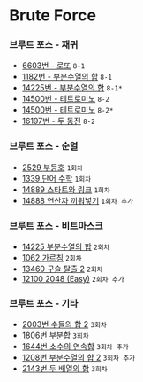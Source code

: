 # Brute Force

### 브루트 포스 - 재귀
- [6603번 - 로또](https://www.acmicpc.net/problem/6603) `8-1`
- [1182번 - 부분수열의 합](https://www.acmicpc.net/problem/1182) `8-1`
- [14225번 - 부분수열의 합](https://www.acmicpc.net/problem/14225) `8-1*`
- [14500번 - 테트로미노](https://www.acmicpc.net/problem/14500) `8-2`
- [14500번 - 테트로미노](https://www.acmicpc.net/problem/14500) `8-2*`
- [16197번 - 두 동전](https://www.acmicpc.net/problem/16197) `8-2`

### 브루트 포스 - 순열
- [2529 부등호](https://www.acmicpc.net/problem/2529) `1회차`
- [1339 단어 수학](https://www.acmicpc.net/problem/1339) `1회차`
- [14889 스타트와 링크](https://www.acmicpc.net/problem/14889) `1회차`
- [14888 연산자 끼워넣기](https://www.acmicpc.net/problem/14888) `1회차 추가`

### 브루트 포스 - 비트마스크
- [14225 부분수열의 합](https://www.acmicpc.net/problem/14225) `2회차`
- [1062 가르침](https://www.acmicpc.net/problem/1062) `2회차`
- [13460 구슬 탈출 2](https://www.acmicpc.net/problem/13460) `2회차`
- [12100 2048 (Easy)](https://www.acmicpc.net/problem/12100) `2회차 추가`

### 브루트 포스 - 기타
- [2003번 수들의 합 2](https://www.acmicpc.net/problem/2003) `3회차`
- [1806번 부분합](https://www.acmicpc.net/problem/1806) `3회차`
- [1644번 소수의 연속합](https://www.acmicpc.net/problem/1644) `3회차 추가`
- [1208번 부분수열의 합 2](https://www.acmicpc.net/problem/1208) `3회차 추가`
- [2143번 두 배열의 합](https://www.acmicpc.net/problem/2143) `3회차`